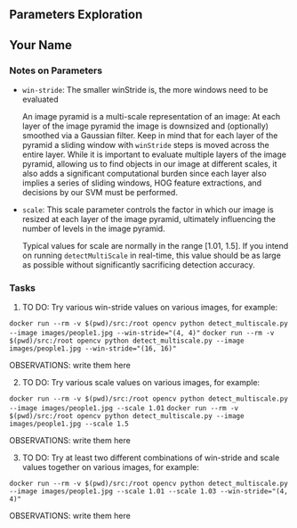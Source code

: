 ## Parameters Exploration
## Your Name

###  Notes on Parameters

* `win-stride`: The smaller winStride  is, the more windows need to be evaluated

  An image pyramid is a multi-scale representation of an image:
  At each layer of the image pyramid the image is downsized and (optionally) smoothed via a Gaussian filter. Keep in mind that for each layer of the pyramid a sliding window with `winStride`  steps is moved across the entire layer. While it is important to evaluate multiple layers of the image pyramid, allowing us to find objects in our image at different scales, it also adds a significant computational burden since each layer also implies a series of sliding windows, HOG feature extractions, and decisions by our SVM must be performed.

* `scale`: This scale  parameter controls the factor in which our image is resized at each layer of the image pyramid, ultimately influencing the number of levels in the image pyramid.

  Typical values for scale  are normally in the range [1.01, 1.5]. If you intend on running `detectMultiScale`  in real-time, this value should be as large as possible without significantly sacrificing detection accuracy.

### Tasks

1. TO DO: Try various win-stride values on various images, for example:

  `docker run --rm -v $(pwd)/src:/root opencv python detect_multiscale.py --image images/people1.jpg --win-stride="(4, 4)"`
  `docker run --rm -v $(pwd)/src:/root opencv python detect_multiscale.py --image images/people1.jpg --win-stride="(16, 16)"`


OBSERVATIONS: write them here


2. TO DO: Try various scale values on various images, for example:

  `docker run --rm -v $(pwd)/src:/root opencv python detect_multiscale.py --image images/people1.jpg --scale 1.01`
  `docker run --rm -v $(pwd)/src:/root opencv python detect_multiscale.py --image images/people1.jpg --scale 1.5`

OBSERVATIONS: write them here



3. TO DO: Try at least two different combinations of win-stride and scale values together on various images, for example:

  `docker run --rm -v $(pwd)/src:/root opencv python detect_multiscale.py --image images/people1.jpg --scale 1.01 --scale 1.03 --win-stride="(4, 4)"`

OBSERVATIONS: write them here
